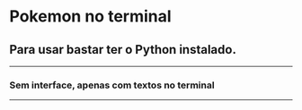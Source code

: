 # 

# **Pokemon no terminal**
## Para usar bastar ter o **Python** instalado.
---
### Sem interface, apenas com textos no terminal
---
